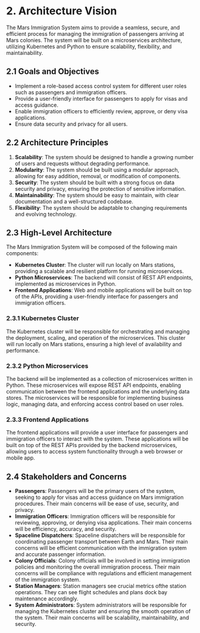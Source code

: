 # 2. Architecture Vision

The Mars Immigration System aims to provide a seamless, secure, and efficient process for managing the immigration of passengers arriving at Mars colonies. The system will be built on a microservices architecture, utilizing Kubernetes and Python to ensure scalability, flexibility, and maintainability.

## 2.1 Goals and Objectives

- Implement a role-based access control system for different user roles such as passengers and immigration officers.
- Provide a user-friendly interface for passengers to apply for visas and access guidance.
- Enable immigration officers to efficiently review, approve, or deny visa applications.
- Ensure data security and privacy for all users.

## 2.2 Architecture Principles

1. **Scalability**: The system should be designed to handle a growing number of users and requests without degrading performance.
2. **Modularity**: The system should be built using a modular approach, allowing for easy addition, removal, or modification of components.
3. **Security**: The system should be built with a strong focus on data security and privacy, ensuring the protection of sensitive information.
4. **Maintainability**: The system should be easy to maintain, with clear documentation and a well-structured codebase.
5. **Flexibility**: The system should be adaptable to changing requirements and evolving technology.

## 2.3 High-Level Architecture

The Mars Immigration System will be composed of the following main components:

- **Kubernetes Cluster**: The cluster will run locally on Mars stations, providing a scalable and resilient platform for running microservices.
- **Python Microservices**: The backend will consist of REST API endpoints, implemented as microservices in Python.
- **Frontend Applications**: Web and mobile applications will be built on top of the APIs, providing a user-friendly interface for passengers and immigration officers.

### 2.3.1 Kubernetes Cluster

The Kubernetes cluster will be responsible for orchestrating and managing the deployment, scaling, and operation of the microservices. This cluster will run locally on Mars stations, ensuring a high level of availability and performance.

### 2.3.2 Python Microservices

The backend will be implemented as a collection of microservices written in Python. These microservices will expose REST API endpoints, enabling communication between the frontend applications and the underlying data stores. The microservices will be responsible for implementing business logic, managing data, and enforcing access control based on user roles.

### 2.3.3 Frontend Applications

The frontend applications will provide a user interface for passengers and immigration officers to interact with the system. These applications will be built on top of the REST APIs provided by the backend microservices, allowing users to access system functionality through a web browser or mobile app.

## 2.4 Stakeholders and Concerns

- **Passengers**: Passengers will be the primary users of the system, seeking to apply for visas and access guidance on Mars immigration procedures. Their main concerns will be ease of use, security, and privacy.
- **Immigration Officers**: Immigration officers will be responsible for reviewing, approving, or denying visa applications. Their main concerns will be efficiency, accuracy, and security.
- **Spaceline Dispatchers**: Spaceline dispatchers will be responsible for coordinating passenger transport between Earth and Mars. Their main concerns will be efficient communication with the immigration system and accurate passenger information.
- **Colony Officials**: Colony officials will be involved in setting immigration policies and monitoring the overall immigration process. Their main concerns will be compliance with regulations and efficient management of the immigration system.
- **Station Managers**: Station managers see crucial metrics ofthe station operations. They can see flight schedules and plans dock bay maintenance accordingly.
- **System Administrators**: System administrators will be responsible for managing the Kubernetes cluster and ensuring the smooth operation of the system. Their main concerns will be scalability, maintainability, and security.

